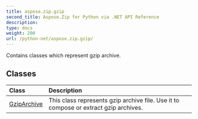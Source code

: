```yaml
---
title: aspose.zip.gzip
second_title: Aspose.Zip for Python via .NET API Reference
description: 
type: docs
weight: 200
url: /python-net/aspose.zip.gzip/
---
```



Contains classes which represent gzip archive.

## Classes
| Class | Description |
| :- | :- |
|[GzipArchive](/zip/python-net/aspose.zip.gzip/gziparchive/)|This class represents gzip archive file. Use it to compose or extract gzip archives.|
